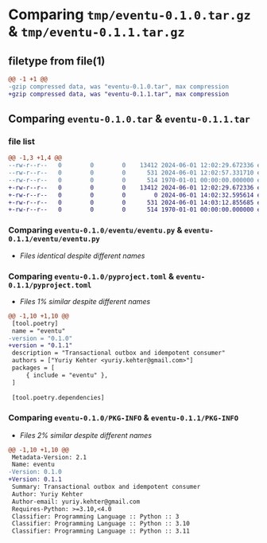 # Comparing `tmp/eventu-0.1.0.tar.gz` & `tmp/eventu-0.1.1.tar.gz`

## filetype from file(1)

```diff
@@ -1 +1 @@
-gzip compressed data, was "eventu-0.1.0.tar", max compression
+gzip compressed data, was "eventu-0.1.1.tar", max compression
```

## Comparing `eventu-0.1.0.tar` & `eventu-0.1.1.tar`

### file list

```diff
@@ -1,3 +1,4 @@
--rw-r--r--   0        0        0    13412 2024-06-01 12:02:29.672336 eventu-0.1.0/eventu/eventu.py
--rw-r--r--   0        0        0      531 2024-06-01 12:02:57.331710 eventu-0.1.0/pyproject.toml
--rw-r--r--   0        0        0      514 1970-01-01 00:00:00.000000 eventu-0.1.0/PKG-INFO
+-rw-r--r--   0        0        0    13412 2024-06-01 12:02:29.672336 eventu-0.1.1/eventu/eventu.py
+-rw-r--r--   0        0        0        0 2024-06-01 14:02:32.595614 eventu-0.1.1/eventu/py.typed
+-rw-r--r--   0        0        0      531 2024-06-01 14:03:12.855685 eventu-0.1.1/pyproject.toml
+-rw-r--r--   0        0        0      514 1970-01-01 00:00:00.000000 eventu-0.1.1/PKG-INFO
```

### Comparing `eventu-0.1.0/eventu/eventu.py` & `eventu-0.1.1/eventu/eventu.py`

 * *Files identical despite different names*

### Comparing `eventu-0.1.0/pyproject.toml` & `eventu-0.1.1/pyproject.toml`

 * *Files 1% similar despite different names*

```diff
@@ -1,10 +1,10 @@
 [tool.poetry]
 name = "eventu"
-version = "0.1.0"
+version = "0.1.1"
 description = "Transactional outbox and idempotent consumer"
 authors = ["Yuriy Kehter <yuriy.kehter@gmail.com>"]
 packages = [
     { include = "eventu" },
 ]
 
 [tool.poetry.dependencies]
```

### Comparing `eventu-0.1.0/PKG-INFO` & `eventu-0.1.1/PKG-INFO`

 * *Files 2% similar despite different names*

```diff
@@ -1,10 +1,10 @@
 Metadata-Version: 2.1
 Name: eventu
-Version: 0.1.0
+Version: 0.1.1
 Summary: Transactional outbox and idempotent consumer
 Author: Yuriy Kehter
 Author-email: yuriy.kehter@gmail.com
 Requires-Python: >=3.10,<4.0
 Classifier: Programming Language :: Python :: 3
 Classifier: Programming Language :: Python :: 3.10
 Classifier: Programming Language :: Python :: 3.11
```

